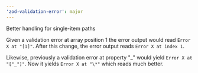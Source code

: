 ```yaml
---
'zod-validation-error': major
---
```


Better handling for single-item paths

Given a validation error at array position 1 the error output would read `Error X at "[1]"`. After this change, the error output reads `Error X at index 1`.

Likewise, previously a validation error at property "_" would yield `Error X at "["_"]"`. Now it yields `Error X at "\*"` which reads much better.
